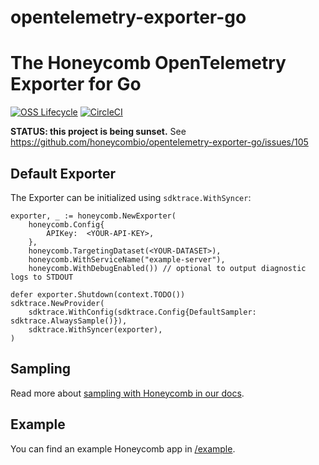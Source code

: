 # opentelemetry-exporter-go

# The Honeycomb OpenTelemetry Exporter for Go

[![OSS Lifecycle](https://img.shields.io/osslifecycle/honeycombio/opentelemetry-exporter-go?color=pink)](https://github.com/honeycombio/home/blob/main/honeycomb-oss-lifecycle-and-practices.md)
[![CircleCI](https://circleci.com/gh/honeycombio/opentelemetry-exporter-go.svg?style=svg)](https://circleci.com/gh/honeycombio/opentelemetry-exporter-go)

**STATUS: this project is being sunset.** See https://github.com/honeycombio/opentelemetry-exporter-go/issues/105

## Default Exporter

The Exporter can be initialized using `sdktrace.WithSyncer`:

```golang
exporter, _ := honeycomb.NewExporter(
	honeycomb.Config{
		APIKey:  <YOUR-API-KEY>,
	},
	honeycomb.TargetingDataset(<YOUR-DATASET>),
	honeycomb.WithServiceName("example-server"),
	honeycomb.WithDebugEnabled()) // optional to output diagnostic logs to STDOUT

defer exporter.Shutdown(context.TODO())
sdktrace.NewProvider(
	sdktrace.WithConfig(sdktrace.Config{DefaultSampler: sdktrace.AlwaysSample()}),
	sdktrace.WithSyncer(exporter),
)
```

## Sampling

Read more about [sampling with Honeycomb in our docs](https://docs.honeycomb.io/working-with-your-data/tracing/sampling/).

## Example

You can find an example Honeycomb app in [/example](./example).
